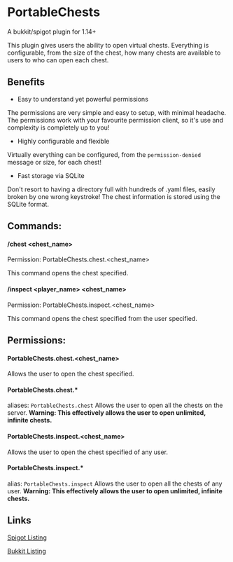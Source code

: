 # PortableChests
A bukkit/spigot plugin for 1.14+

This plugin gives users the ability to open virtual chests. Everything is configurable, from the size of the chest, how many chests are available to users to who can open each chest.

## Benefits
* Easy to understand yet powerful permissions

The permissions are very simple and easy to setup, with minimal headache. 
The permissions work with your favourite permission client, so it's use and complexity is completely up to you!
* Highly configurable and flexible

Virtually everything can be configured, from the `permission-denied` message or size, for each chest!
* Fast storage via SQLite

Don't resort to having a directory full with hundreds of .yaml files, easily broken by one wrong keystroke! The chest information is stored using the SQLite format.

## Commands:
#### /chest <chest_name>

Permission: PortableChests.chest.<chest_name>

This command opens the chest specified.

#### /inspect <player_name> <chest_name>

Permission: PortableChests.inspect.<chest_name>

This command opens the chest specified from the user specified.

## Permissions:

#### PortableChests.chest.<chest_name>
Allows the user to open the chest specified.

#### PortableChests.chest.*
aliases: `PortableChests.chest`
Allows the user to open all the chests on the server.
**Warning: This effectively allows the user to open unlimited, infinite chests.**

#### PortableChests.inspect.<chest_name>
Allows the user to open the chest specified of any user.

#### PortableChests.inspect.*
alias: `PortableChests.inspect`
Allows the user to open all the chests of any user.
**Warning: This effectively allows the user to open unlimited, infinite chests.**

## Links
[Spigot Listing](https://www.spigotmc.org/resources/portablechests.77408/)

[Bukkit Listing](https://dev.bukkit.org/projects/PortableChests)
